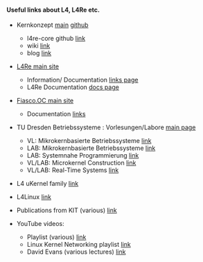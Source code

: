 #### Useful links about L4, L4Re etc.

* Kernkonzept [main][21] [github][20]
  * l4re-core github [link][18]
  * wiki [link][19]
  * blog [link][22]

* [L4Re main site][1]  
  * Information/ Documentation [links page][2]
  * L4Re Documentation [docs page][3]

* [Fiasco.OC main site][4]
  * Documentation [links][5]

* TU Dresden Betriebssysteme : Vorlesungen/Labore [main page][6]
  * VL: Mikrokernbasierte Betriebssysteme [link][7]
  * LAB: Mikrokernbasierte Betriebssysteme [link][8]
  * LAB: Systemnahe Programmierung [link][9]
  * VL/LAB: Microkernel Construction [link][10]
  * VL/LAB: Real-Time Systems [link][11]

* L4 uKernel family [link][12]

* L4Linux [link][13]

* Publications from KIT (various) [link][14]

* YouTube videos:
  * Playlist (various) [link][15]
  * Linux Kernel Networking playlist [link][16]
  * David Evans (various lectures) [link][17]

[1]: http://l4re.org/
[2]: https://l4re.org/info.html
[3]: https://l4re.org/doc/
[4]: http://l4re.org/fiasco/
[5]: http://l4re.org/fiasco/doc.html
[6]: https://tu-dresden.de/ing/informatik/sya/professur-fuer-betriebssysteme/studium
[7]: https://tu-dresden.de/ing/informatik/sya/professur-fuer-betriebssysteme/studium/vorlesungen/mos
[8]: https://tu-dresden.de/ing/informatik/sya/professur-fuer-betriebssysteme/studium/praktika-seminare/komplexpraktikum-mikrokernbasierte-betriebssysteme
[9]: https://tu-dresden.de/ing/informatik/sya/professur-fuer-betriebssysteme/studium/praktika-seminare/komplexpraktikum-systemnahe-programmierung
[10]: https://tu-dresden.de/ing/informatik/sya/professur-fuer-betriebssysteme/studium/vorlesungen/mikrokernkonstruktion
[11]: https://tu-dresden.de/ing/informatik/sya/professur-fuer-betriebssysteme/studium/vorlesungen/rts
[12]: http://os.inf.tu-dresden.de/L4/
[13]: https://l4linux.org/overview.shtml
[14]: https://os.itec.kit.edu/3691.php
[15]: https://www.youtube.com/watch?v=oqm6GOniQ_k&list=PLOjlrcY5D9CdslsM-TPeU_fk_J_-tkpy1
[16]: https://www.youtube.com/watch?v=RN1gMcp3F0o&list=PL2TXDotVKyDC4Ts-rDKAr9AvlLt-3h7Ur
[17]: https://www.youtube.com/c/DavidEvans/videos
[18]: https://github.com/kernkonzept/l4re-core
[19]: https://github.com/kernkonzept/manifest/wiki
[20]: https://github.com/kernkonzept
[21]: https://www.kernkonzept.com/
[22]: https://blog.kernkonzept.com/